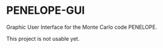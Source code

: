 # PENELOPE-GUI
Graphic User Interface for the Monte Carlo code PENELOPE.

This project is not usable yet.